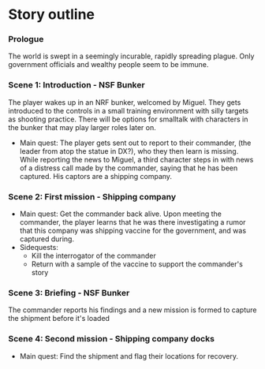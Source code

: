 Story outline
====

### Prologue
The world is swept in a seemingly incurable, rapidly spreading plague.
Only government officials and wealthy people seem to be immune.

### Scene 1: Introduction - NSF Bunker
The player wakes up in an NRF bunker, welcomed by Miguel.
They gets introduced to the controls in a small training environment with silly targets as shooting practice.
There will be options for smalltalk with characters in the bunker that may play larger roles later on.
- Main quest: The player gets sent out to report to their commander, (the leader from atop the statue in DX?), who they then learn is missing.
While reporting the news to Miguel, a third character steps in with news of a distress call made by the commander, saying that he has been captured.
His captors are a shipping company.

### Scene 2: First mission - Shipping company
- Main quest: Get the commander back alive. Upon meeting the commander, the player learns that he was there investigating a rumor that this company was shipping vaccine for the government, and was captured during.
- Sidequests:
  - Kill the interrogator of the commander
  - Return with a sample of the vaccine to support the commander's story

### Scene 3: Briefing - NSF Bunker
The commander reports his findings and a new mission is formed to capture the shipment before it's loaded

### Scene 4: Second mission - Shipping company docks
- Main quest: Find the shipment and flag their locations for recovery.
